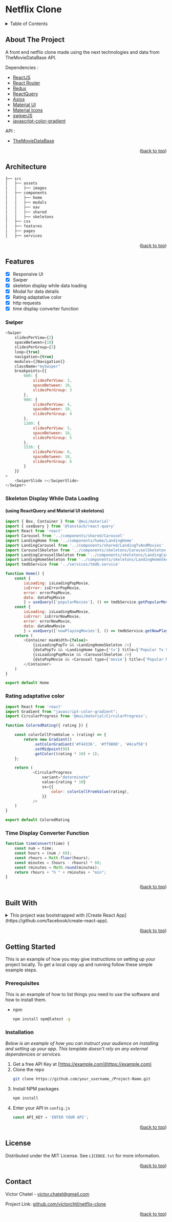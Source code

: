 # Netflix Clone

<!-- TABLE OF CONTENTS -->
<details>
  <summary>Table of Contents</summary>
  <ol>
    <li><a href="#about-the-project">About The Project</a></li>
    <li><a href="#architecture">Architecture</a></li>
    <li><a href="#features">Features</a></li>
    <li><a href="#built-with">Built With</a></li>
    <li>
      <a href="#getting-started">Getting Started</a>
      <ul>
        <li><a href="#prerequisites">Prerequisites</a></li>
        <li><a href="#installation">Installation</a></li>
      </ul>
    </li>
    <li><a href="#license">License</a></li>
    <li><a href="#contact">Contact</a></li>
  </ol>
</details>

<!-- ABOUT THE PROJECT -->
## About The Project

A front end netflix clone made using the next technologies and data from TheMovieDataBase API.

Dependencies :

* [ReactJS](https://fr.reactjs.org/)
* [React Router](https://reactrouter.com/en/v6.3.0)
* [Redux](https://redux.js.org/)
* [ReactQuery](https://tanstack.com/query/v4)
* [Axios](https://axios-http.com/fr/)
* [Material UI](https://mui.com/)
* [Material Icons](https://mui.com/material-ui/icons/)
* [swiperJS](https://swiperjs.com/)
* [javascript-color-gradient](https://www.npmjs.com/package/javascript-color-gradient)

API : 

* [TheMovieDataBase](https://developers.themoviedb.org/3/getting-started/introduction)

<p align="right">(<a href="#readme-top">back to top</a>)</p>


<!-- APP ARCHITECTURE -->
## Architecture

  ```bash
├── src
│   ├── assets
│   │   ├── images
│   ├── components
│   │   ├── home
│   │   ├── modals
│   │   ├── nav
│   │   ├── shared
│   │   ├── skeletons
│   ├── css
│   ├── features
│   ├── pages
│   ├── services
  ```

<p align="right">(<a href="#readme-top">back to top</a>)</p>

<!-- FEATURES -->
## Features

- [x] Responsive UI
- [x] Swiper
- [x] skeleton display while data loading
- [x] Modal for data details
- [x] Rating adaptative color
- [x] http requests
- [x] time display converter function

### Swiper

```js
<Swiper
    slidesPerView={3}
    spaceBetween={10}
    slidesPerGroup={3}
    loop={true}
    navigation={true}
    modules={[Navigation]}
    className="mySwiper"
    breakpoints={{
        600: {
            slidesPerView: 3,
            spaceBetween: 10,
            slidesPerGroup: 3
        },
        900: {
            slidesPerView: 4,
            spaceBetween: 10,
            slidesPerGroup: 4
        },
        1200: {
            slidesPerView: 5,
            spaceBetween: 10,
            slidesPerGroup: 5
        },
        1536: {
            slidesPerView: 6,
            spaceBetween: 10,
            slidesPerGroup: 6
        }
    }}
>       
    <SwiperSlide ></SwiperSlide>        
</Swiper>
```

### Skeleton Display While Data Loading
#### (using ReactQuery and Material UI skeletons)

```js
import { Box, Container } from '@mui/material'
import { useQuery } from '@tanstack/react-query'
import React from 'react'
import Carousel from '../components/shared/Carousel'
import LandingHome from '../components/home/LandingHome'
import LandingCarousel from '../components/shared/LandingTvAndMovies'
import CarouselSkeleton from '../components/skeletons/CarouselSkeleton'
import LandingCarouselSkeleton from '../components/skeletons/LandingCarouselSkeleton'
import LandingHomeSkeleton from '../components/skeletons/LandingHomeSkeleton'
import tmdbService from '../services/tmdb.service'

function Home() {
    const {
        isLoading: isLoadingPopMovie,
        isError: isErrorPopMovie,
        error: errorPopMovie,
        data: dataPopMovie
        } = useQuery(['popularMovies'], () => tmdbService.getPopularMovies());
    const {
        isLoading: isLoadingNowMovie,
        isError: isErrorNowMovie,
        error: errorNowMovie,
        data: dataNowMovie
        } = useQuery(['nowPlayingMovies'], () => tmdbService.getNowPlayingMovies());
    return (
        <Container maxWidth={false}>
            {isLoadingPopTv && <LandingHomeSkeleton />}
            {dataPopTv && <LandingHome type={'tv'} title={'Popular Tv Shows'} data={dataPopTv.data.results} />}
            {isLoadingPopMovie && <CarouselSkeleton />}
            {dataPopMovie && <Carousel type={'movie'} title={'Popular Movies'} data={dataPopMovie.data.results} />}
        </Container>
    )
}

export default Home
```

### Rating adaptative color

```js
import React from 'react'
import Gradient from "javascript-color-gradient";
import CircularProgress from '@mui/material/CircularProgress';

function ColoredRating({ rating }) {

    const colorCellFromValue = (rating) => {
        return new Gradient()
            .setColorGradient('#f44336', '#ff9800', '#4caf50')
            .setMidpoint(98)
            .getColor((rating * 10) + 1);
    };

    return (
            <CircularProgress
                variant="determinate"
                value={rating * 10}
                sx={{ 
                    color: colorCellFromValue(rating),
                }}
            />
    )
}

export default ColoredRating
```

### Time Display Converter Function

```js
function timeConvert(time) {
    const num = time;
    const hours = (num / 60);
    const rhours = Math.floor(hours);
    const minutes = (hours - rhours) * 60;
    const rminutes = Math.round(minutes);
    return rhours + "h " + rminutes + "min";
}
```



<p align="right">(<a href="#readme-top">back to top</a>)</p>






## Built With

<details>
  <summary>This project was bootstrapped with [Create React App](https://github.com/facebook/create-react-app).</summary>
## Available Scripts

In the project directory, you can run:

### `npm start`

Runs the app in the development mode.\
Open [http://localhost:3000](http://localhost:3000) to view it in your browser.

The page will reload when you make changes.\
You may also see any lint errors in the console.

### `npm test`

Launches the test runner in the interactive watch mode.\
See the section about [running tests](https://facebook.github.io/create-react-app/docs/running-tests) for more information.

### `npm run build`

Builds the app for production to the `build` folder.\
It correctly bundles React in production mode and optimizes the build for the best performance.

The build is minified and the filenames include the hashes.\
Your app is ready to be deployed!

See the section about [deployment](https://facebook.github.io/create-react-app/docs/deployment) for more information.

### `npm run eject`

**Note: this is a one-way operation. Once you `eject`, you can't go back!**

If you aren't satisfied with the build tool and configuration choices, you can `eject` at any time. This command will remove the single build dependency from your project.

Instead, it will copy all the configuration files and the transitive dependencies (webpack, Babel, ESLint, etc) right into your project so you have full control over them. All of the commands except `eject` will still work, but they will point to the copied scripts so you can tweak them. At this point you're on your own.

You don't have to ever use `eject`. The curated feature set is suitable for small and middle deployments, and you shouldn't feel obligated to use this feature. However we understand that this tool wouldn't be useful if you couldn't customize it when you are ready for it.

## Learn More

You can learn more in the [Create React App documentation](https://facebook.github.io/create-react-app/docs/getting-started).

To learn React, check out the [React documentation](https://reactjs.org/).

### Code Splitting

This section has moved here: [https://facebook.github.io/create-react-app/docs/code-splitting](https://facebook.github.io/create-react-app/docs/code-splitting)

### Analyzing the Bundle Size

This section has moved here: [https://facebook.github.io/create-react-app/docs/analyzing-the-bundle-size](https://facebook.github.io/create-react-app/docs/analyzing-the-bundle-size)

### Making a Progressive Web App

This section has moved here: [https://facebook.github.io/create-react-app/docs/making-a-progressive-web-app](https://facebook.github.io/create-react-app/docs/making-a-progressive-web-app)

### Advanced Configuration

This section has moved here: [https://facebook.github.io/create-react-app/docs/advanced-configuration](https://facebook.github.io/create-react-app/docs/advanced-configuration)

### Deployment

This section has moved here: [https://facebook.github.io/create-react-app/docs/deployment](https://facebook.github.io/create-react-app/docs/deployment)

### `npm run build` fails to minify

This section has moved here: [https://facebook.github.io/create-react-app/docs/troubleshooting#npm-run-build-fails-to-minify](https://facebook.github.io/create-react-app/docs/troubleshooting#npm-run-build-fails-to-minify)
</details>


<p align="right">(<a href="#readme-top">back to top</a>)</p>



<!-- GETTING STARTED -->
## Getting Started

This is an example of how you may give instructions on setting up your project locally.
To get a local copy up and running follow these simple example steps.

### Prerequisites

This is an example of how to list things you need to use the software and how to install them.
* npm
  ```sh
  npm install npm@latest -g
  ```

### Installation

_Below is an example of how you can instruct your audience on installing and setting up your app. This template doesn't rely on any external dependencies or services._

1. Get a free API Key at [https://example.com](https://example.com)
2. Clone the repo
   ```sh
   git clone https://github.com/your_username_/Project-Name.git
   ```
3. Install NPM packages
   ```sh
   npm install
   ```
4. Enter your API in `config.js`
   ```js
   const API_KEY = 'ENTER YOUR API';
   ```

<p align="right">(<a href="#readme-top">back to top</a>)</p>



<!-- LICENSE -->
## License

Distributed under the MIT License. See `LICENSE.txt` for more information.

<p align="right">(<a href="#readme-top">back to top</a>)</p>



<!-- CONTACT -->
## Contact

Victor Chatel - victor.chatel@gmail.com

Project Link: [github.com/victorchtl/netflix-clone](https://github.com/victorchtl/netflix-clone)

<p align="right">(<a href="#readme-top">back to top</a>)</p>




